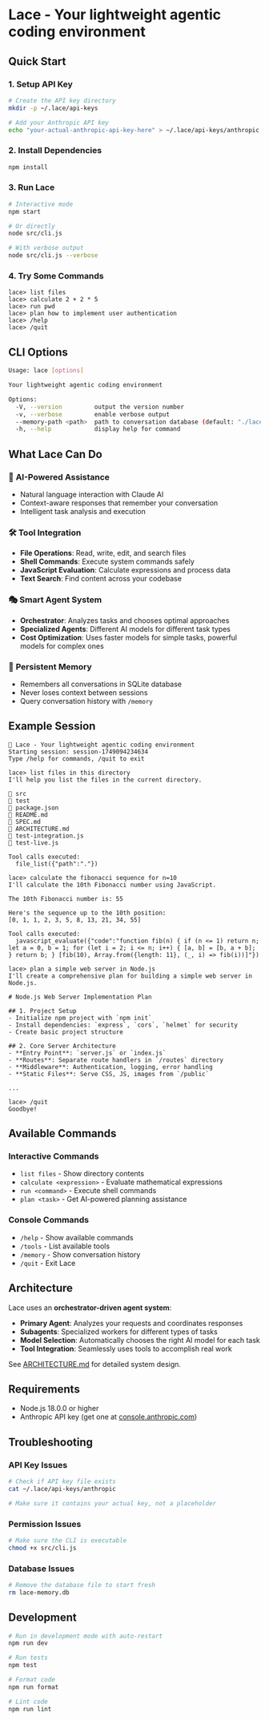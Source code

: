 # Lace - Your lightweight agentic coding environment

## Quick Start

### 1. Setup API Key
```bash
# Create the API key directory
mkdir -p ~/.lace/api-keys

# Add your Anthropic API key
echo "your-actual-anthropic-api-key-here" > ~/.lace/api-keys/anthropic
```

### 2. Install Dependencies
```bash
npm install
```

### 3. Run Lace
```bash
# Interactive mode
npm start

# Or directly
node src/cli.js

# With verbose output
node src/cli.js --verbose
```

### 4. Try Some Commands
```
lace> list files
lace> calculate 2 + 2 * 5
lace> run pwd
lace> plan how to implement user authentication
lace> /help
lace> /quit
```

## CLI Options

```bash
Usage: lace [options]

Your lightweight agentic coding environment

Options:
  -V, --version         output the version number
  -v, --verbose         enable verbose output
  --memory-path <path>  path to conversation database (default: "./lace-memory.db")
  -h, --help            display help for command
```

## What Lace Can Do

### 🤖 **AI-Powered Assistance**
- Natural language interaction with Claude AI
- Context-aware responses that remember your conversation
- Intelligent task analysis and execution

### 🛠️ **Tool Integration**
- **File Operations**: Read, write, edit, and search files
- **Shell Commands**: Execute system commands safely
- **JavaScript Evaluation**: Calculate expressions and process data
- **Text Search**: Find content across your codebase

### 🎭 **Smart Agent System**
- **Orchestrator**: Analyzes tasks and chooses optimal approaches
- **Specialized Agents**: Different AI models for different task types
- **Cost Optimization**: Uses faster models for simple tasks, powerful models for complex ones

### 💾 **Persistent Memory**
- Remembers all conversations in SQLite database
- Never loses context between sessions
- Query conversation history with `/memory`

## Example Session

```
🧵 Lace - Your lightweight agentic coding environment
Starting session: session-1749094234634
Type /help for commands, /quit to exit

lace> list files in this directory
I'll help you list the files in the current directory.

📁 src
📁 test  
📄 package.json
📄 README.md
📄 SPEC.md
📄 ARCHITECTURE.md
📄 test-integration.js
📄 test-live.js

Tool calls executed:
  file_list({"path":"."})

lace> calculate the fibonacci sequence for n=10
I'll calculate the 10th Fibonacci number using JavaScript.

The 10th Fibonacci number is: 55

Here's the sequence up to the 10th position:
[0, 1, 1, 2, 3, 5, 8, 13, 21, 34, 55]

Tool calls executed:
  javascript_evaluate({"code":"function fib(n) { if (n <= 1) return n; let a = 0, b = 1; for (let i = 2; i <= n; i++) { [a, b] = [b, a + b]; } return b; } [fib(10), Array.from({length: 11}, (_, i) => fib(i))]"})

lace> plan a simple web server in Node.js
I'll create a comprehensive plan for building a simple web server in Node.js.

# Node.js Web Server Implementation Plan

## 1. Project Setup
- Initialize npm project with `npm init`
- Install dependencies: `express`, `cors`, `helmet` for security
- Create basic project structure

## 2. Core Server Architecture
- **Entry Point**: `server.js` or `index.js`
- **Routes**: Separate route handlers in `/routes` directory
- **Middleware**: Authentication, logging, error handling
- **Static Files**: Serve CSS, JS, images from `/public`

...

lace> /quit
Goodbye!
```

## Available Commands

### **Interactive Commands**
- `list files` - Show directory contents
- `calculate <expression>` - Evaluate mathematical expressions  
- `run <command>` - Execute shell commands
- `plan <task>` - Get AI-powered planning assistance

### **Console Commands**
- `/help` - Show available commands
- `/tools` - List available tools
- `/memory` - Show conversation history
- `/quit` - Exit Lace

## Architecture

Lace uses an **orchestrator-driven agent system**:

- **Primary Agent**: Analyzes your requests and coordinates responses
- **Subagents**: Specialized workers for different types of tasks
- **Model Selection**: Automatically chooses the right AI model for each task
- **Tool Integration**: Seamlessly uses tools to accomplish real work

See [ARCHITECTURE.md](ARCHITECTURE.md) for detailed system design.

## Requirements

- Node.js 18.0.0 or higher
- Anthropic API key (get one at [console.anthropic.com](https://console.anthropic.com))

## Troubleshooting

### API Key Issues
```bash
# Check if API key file exists
cat ~/.lace/api-keys/anthropic

# Make sure it contains your actual key, not a placeholder
```

### Permission Issues
```bash
# Make sure the CLI is executable
chmod +x src/cli.js
```

### Database Issues
```bash
# Remove the database file to start fresh
rm lace-memory.db
```

## Development

```bash
# Run in development mode with auto-restart
npm run dev

# Run tests
npm test

# Format code
npm run format

# Lint code
npm run lint
```